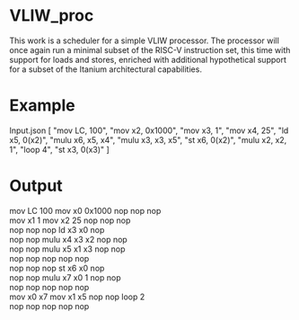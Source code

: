 # VLIW_proc

This work is a scheduler for a simple VLIW processor. The processor will once again run a minimal subset of the RISC-V instruction set, this time with support for loads and stores, enriched with additional hypothetical support for a subset of the Itanium architectural capabilities. 

# Example
Input.json
[
    "mov LC, 100",
    "mov x2, 0x1000",
    "mov x3, 1",
    "mov x4, 25",
    "ld x5, 0(x2)",
    "mulu x6, x5, x4",
    "mulu x3, x3, x5",
    "st x6, 0(x2)",
    "mulu x2, x2, 1",
    "loop 4",
    "st x3, 0(x3)"
]

# Output

mov LC 100     mov x0 0x1000  nop            nop            nop            
mov x1 1       mov x2 25      nop            nop            nop            
nop            nop            nop            ld x3 x0       nop            
nop            nop            mulu x4 x3 x2  nop            nop            
nop            nop            mulu x5 x1 x3  nop            nop            
nop            nop            nop            nop            nop            
nop            nop            nop            st x6 x0       nop            
nop            nop            mulu x7 x0 1   nop            nop            
nop            nop            nop            nop            nop            
mov x0 x7      mov x1 x5      nop            nop            loop 2         
nop            nop            nop            nop            nop  

